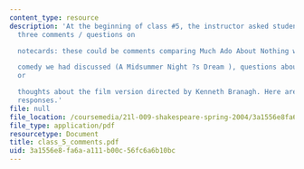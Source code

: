 ```yaml
---
content_type: resource
description: 'At the beginning of class #5, the instructor asked students to make
  three comments / questions on

  notecards: these could be comments comparing Much Ado About Nothing with the previous

  comedy we had discussed (A Midsummer Night ?s Dream ), questions about Much Ado,
  or

  thoughts about the film version directed by Kenneth Branagh. Here are some of their
  responses.'
file: null
file_location: /coursemedia/21l-009-shakespeare-spring-2004/3a1556e8fa6aa111b00c56fc6a6b10bc_class_5_comments.pdf
file_type: application/pdf
resourcetype: Document
title: class_5_comments.pdf
uid: 3a1556e8-fa6a-a111-b00c-56fc6a6b10bc
---
```

